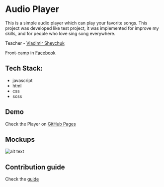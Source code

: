 # Audio Player

This is a simple audio player which can play your favorite songs. This project was developed like test project, it was implemented for improve my skills, and for people who love sing song everywhere.

Teacher - [Vladimir Shevchuk](https://github.com/dosandk)

Front-camp in [Facebook](https://www.facebook.com/groups/270300106928894/)

## Tech Stack:

* javascript
* html
* css
* scss

## Demo

Check the Player on  [GitHub Pages](https://romanpashnitskyi.github.io/)

## Mockups

![alt text](https://s3.amazonaws.com/assets.mockflow.com/app/wireframepro/company/C1b0d87d06bd149efb70bd03ef90ee1c6/projects/M6b76c048ddbfc102045475d5b96545281539637856452/pages/100993d480a7435ca91d8a4ff3c258a5/image/100993d480a7435ca91d8a4ff3c258a5.png)

## Contribution guide

Check the [guide](https://github.com/romanPashnitskyi/audio-player/blob/master/Contributing.md)
